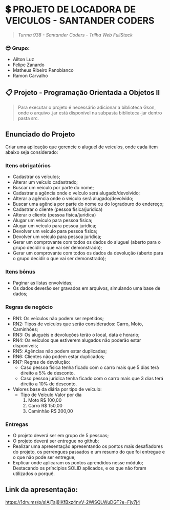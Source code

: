 # 💲 PROJETO DE LOCADORA DE VEICULOS - SANTANDER CODERS
> *Turma 938 - Santander Coders - Trilha Web FullStack*

### 😎 Grupo:
- Ailton Luz
- Felipe Zanardo
- Matheus Ribeiro Panobianco
- Ramon Carvalho

## 📋 Projeto - Programação Orientada a Objetos II

> Para executar o projeto é necessário adicionar a biblioteca Gson, onde o arquivo .jar está disponível na subpasta biblioteca-jar dentro pasta src.

##  Enunciado do Projeto

Criar uma aplicação que gerencie o aluguel de veículos, onde cada item abaixo seja considerado:

### Itens obrigatórios
- Cadastrar os veículos;
- Alterar um veículo cadastrado;
- Buscar um veículo por parte do nome;
- Cadastrar a agência onde o veículo será alugado/devolvido;
- Alterar a agência onde o veículo será alugado/devolvido;
- Buscar uma agência por parte do nome ou do logradouro do endereço;
- Cadastrar o cliente (pessoa fisica/juridica)
- Alterar o cliente (pessoa fisica/juridica)
- Alugar um veículo para pessoa fisica;
- Alugar um veículo para pessoa juridica;
- Devolver um veículo para pessoa fisica;
- Devolver um veículo para pessoa juridica;
- Gerar um comprovante com todos os dados do aluguel (aberto para o grupo decidir o que vai ser demonstrado);
- Gerar um comprovante com todos os dados da devolução (aberto para o grupo decidir o que vai ser demonstrado);

### Itens bônus
- Paginar as listas envolvidas;
- Os dados deverão ser gravados em arquivos, simulando uma base de dados;

### Regras de negócio
* RN1: Os veículos não podem ser repetidos;
* RN2: Tipos de veículos que serão considerados: Carro, Moto, Caminhões;
* RN3: Os aluguéis e devoluções terão o local, data e horario;
* RN4: Os veículos que estiverem alugados não poderão estar disponíveis;
* RN5: Agências não podem estar duplicadas;
* RN6: Clientes não podem estar duplicados;
* RN7: Regras de devolução:
    - Caso pessoa fisica tenha ficado com o carro mais que 5 dias terá direito a 5% de desconto.
    - Caso pessoa juridica tenha ficado com o carro mais que 3 dias terá direito a 10% de desconto.
* Valores base da diária por tipo de veículo:
    - Tipo de Veículo	Valor por dia
        1. Moto	R$ 100,00
        2. Carro	R$ 150,00
        3. Caminhão	R$ 200,00
        
### Entregas
- O projeto deverá ser em grupo de 5 pessoas;
- O projeto deverá ser entregue no github;
- Realizar uma apresentação apresentando os pontos mais desafiadores do projeto, os perrengues passados e um resumo do que foi entregue e o que não pode ser entregue;
- Explicar onde aplicaram os pontos aprendidos nesse módulo;
  Destacando os príncipios SOLID aplicados, e os que não foram utilizados o porquê.
  
  
 ## Link da apresentação:
 https://1drv.ms/p/s!AjTaj8lKfBxz4nvV-2WiSQLWuDGT?e=Fjy7j4
